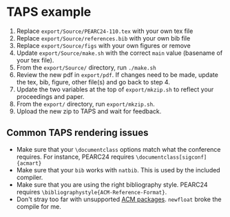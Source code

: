 TAPS example
============

1. Replace `export/Source/PEARC24-110.tex` with your own tex file
2. Replace `export/Source/references.bib` with your own bib file
2. Replace `export/Source/figs` with your own figures or remove
3. Update `export/Source/make.sh` with the correct `main` value
   (basename of your tex file).
4. From the `export/Source/` directory, run `./make.sh`
5. Review the new pdf in `export/pdf`. If changes need to be made,
   update the tex, bib, figure, other file(s) and go back to step 4.
6. Update the two variables at the top of `export/mkzip.sh` to reflect
   your proceedings and paper.
7. From the `export/` directory, run `export/mkzip.sh`. 
8. Upload the new zip to TAPS and wait for feedback.

Common TAPS rendering issues
----------------------------

* Make sure that your `\documentclass` options match what the conference
  requires. For instance, PEARC24 requires
  `\documentclass[sigconf]{acmart}`
* Make sure that your `bib` works with `natbib`. This is used by the
  included compiler.
* Make sure that you are using the right bibliography style. PEARC24
  requires `\bibliographystyle{ACM-Reference-Format}`.
* Don't stray too far with unsupported [ACM packages][packages].
  `newfloat` broke the compile for me.


[packages]: https://authors.acm.org/proceedings/production-information/accepted-latex-packages 



